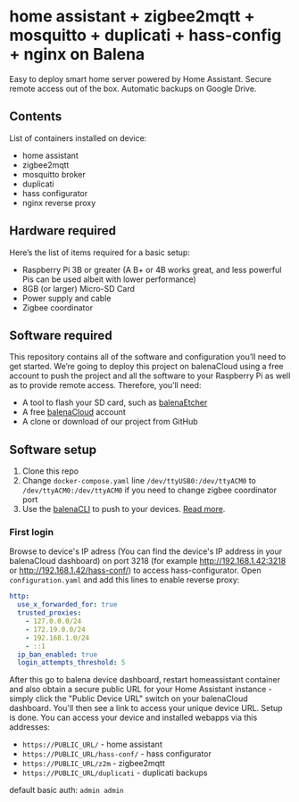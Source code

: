 # home assistant + zigbee2mqtt + mosquitto + duplicati + hass-config + nginx on Balena
Easy to deploy smart home server powered by Home Assistant. Secure remote access out of the box. Automatic backups on Google Drive.

## Contents
List of containers installed on device:
- home assistant
- zigbee2mqtt
- mosquitto broker
- duplicati
- hass configurator
- nginx reverse proxy

## Hardware required
Here’s the list of items required for a basic setup:

* Raspberry Pi 3B or greater (A B+ or 4B works great, and less powerful Pis can be used albeit with lower performance)
* 8GB (or larger) Micro-SD Card
* Power supply and cable
* Zigbee coordinator

## Software required
This repository contains all of the software and configuration you’ll need to get started. We’re going to deploy this project on balenaCloud using a free account to push the project and all the software to your Raspberry Pi as well as to provide remote access. Therefore, you’ll need:

* A tool to flash your SD card, such as [balenaEtcher](https://www.balena.io/etcher/)
* A free [balenaCloud](https://dashboard.balena-cloud.com/login) account
* A clone or download of our project from GitHub

## Software setup

1. Clone this repo
2. Change `docker-compose.yaml` line `/dev/ttyUSB0:/dev/ttyACM0` to `/dev/ttyACM0:/dev/ttyACM0` if you need to change zigbee coordinator port 
3. Use the [balenaCLI](https://github.com/balena-io/balena-cli) to push to your devices. [Read more](https://www.balena.io/docs/learn/deploy/deployment/).

### First login
Browse to device's IP adress (You can find the device's IP address in your balenaCloud dashboard) on port 3218 (for example http://192.168.1.42:3218 or http://192.168.1.42/hass-conf/) to access hass-configurator.  Open `configuration.yaml` and add this lines to enable reverse proxy:
```yaml
http:
  use_x_forwarded_for: true
  trusted_proxies:
    - 127.0.0.0/24
    - 172.19.0.0/24
    - 192.168.1.0/24
    - ::1
  ip_ban_enabled: true
  login_attempts_threshold: 5
```
  After this go to balena device dashboard, restart homeassistant container and also obtain a secure public URL for your Home Assistant instance - simply click the "Public Device URL" switch on your balenaCloud dashboard. You'll then see a link to access your unique device URL.
  Setup is done. You can access your device and installed webapps via this addresses:
  - `https://PUBLIC_URL/` - home assistant
  - `https://PUBLIC_URL/hass-conf/` - hass configurator
  - `https://PUBLIC_URL/z2m` - zigbee2mqtt
  - `https://PUBLIC_URL/duplicati` - duplicati backups

  default basic auth: `admin admin`

